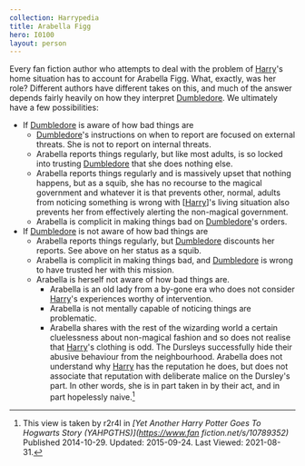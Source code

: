 ```yaml
---
collection: Harrypedia
title: Arabella Figg
hero: I0100
layout: person
---
```


Every fan fiction author who attempts to deal with the problem of [Harry]'s home
situation has to account for Arabella Figg.  What, exactly, was her role?
Different authors have different takes on this, and much of the answer depends
fairly heavily on how they interpret [Dumbledore].  We ultimately have a few
possibilities:

* If [Dumbledore] is aware of how bad things are
	* [Dumbledore]'s instructions on when to report are focused on external
	  threats.  She is not to report on internal threats.
	* Arabella reports things regularly, but like most adults, is so locked into
	  trusting [Dumbledore] that she does nothing else.
	* Arabella reports things regularly and is massively upset that nothing
	  happens, but as a squib, she has no recourse to the magical government and
		whatever it is that prevents other, normal, adults from noticing something
		is wrong with [[Harry]]'s living situation also prevents her from
		effectively alerting the non-magical government.
	* Arabella is complicit in making things bad on [Dumbledore]'s orders.
* If [Dumbledore] is not aware of how bad things are
	* Arabella reports things regularly, but [Dumbledore] discounts her
	  reports.  See above on her status as a squib.
	* Arabella is complicit in making things bad, and [Dumbledore] is wrong to
	  have trusted her with this mission.
	* Arabella is herself not aware of how bad things are.
		* Arabella is an old lady from a by-gone era who does not consider [Harry]'s
		  experiences worthy of intervention.
		* Arabella is not mentally capable of noticing things are problematic.
		* Arabella shares with the rest of the wizarding world a certain
		  cluelessness about non-magical fashion and so does not realise that
			[Harry]'s clothing is odd.  The Dursleys successfully hide their abusive
			behaviour from the neighbourhood.  Arabella does not understand why [Harry]
			has the reputation he does, but does not associate that reputation with
			deliberate malice on the Dursley's part.  In other words, she is in part
			taken in by their act, and in part hopelessly naive.[^20210831-1]

[Dumbledore]: <../../dumbledore/albus_percival_wulfric_brian>

[Harry]: <../../potter/harry_james/>

[^20210831-1]: This view is taken by r2r4l in
    _[Yet Another Harry Potter Goes To Hogwarts Story (YAHPGTHS)](https://www.fan fiction.net/s/10789352)_
		Published 2014-10-29. Updated: 2015-09-24. Last Viewed: 2021-08-31.
